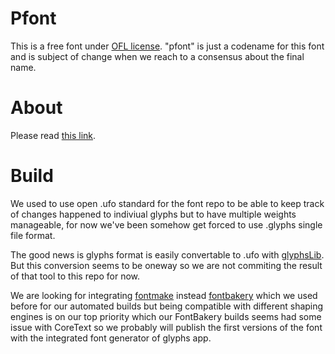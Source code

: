 # Pfont
This is a free font under [OFL license](http://scripts.sil.org/OFL).
"pfont" is just a codename for this font and is subject of change when we
reach to a consensus about the final name.

# About
Please read [this link](https://github.com/itmard/pfont/blob/master/ABOUT.md).

# Build
We used to use open .ufo standard for the font repo to be able to keep track of
changes happened to indiviual glyphs but to have multiple weights manageable,
for now we've been somehow get forced to use .glyphs single file format.

The good news is glyphs format is easily convertable to .ufo with [glyphsLib](https://github.com/googlei18n/glyphsLib). But this conversion seems to be oneway so we are
not commiting the result of that tool to this repo for now.

We are looking for integrating [fontmake](https://github.com/googlei18n/fontmake)
instead [fontbakery](https://github.com/googlefonts/fontbakery) which we used
before for our automated builds but being compatible with different shaping
engines is on our top priority which our FontBakery builds seems had some
issue with CoreText so we probably will publish the first versions of the
font with the integrated font generator of glyphs app.

